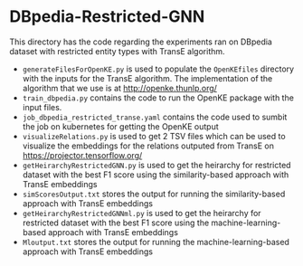 # DBpedia-Restricted-GNN

This directory has the code regarding the experiments ran on DBpedia dataset with restricted entity types with TransE algorithm.

- `generateFilesForOpenKE.py` is used to populate the `OpenKEfiles` directory with the inputs for the TransE algorithm. The implementation of the algorithm that we use is at http://openke.thunlp.org/
- `train_dbpedia.py` contains the code to run the OpenKE package with the input files.
- `job_dbpedia_restricted_transe.yaml` contains the code used to sumbit the job on kubernetes for getting the OpenKE output
- `visualizeRelations.py` is used to get 2 TSV files which can be used to visualize the embeddings for the relations outputed from TransE on https://projector.tensorflow.org/
- `getHeirarchyRestrictedGNN.py` is used to get the heirarchy for restricted dataset with the best F1 score using the similarity-based approach with TransE embeddings
- `simScoresOutput.txt` stores the output for running the similarity-based approach with TransE embeddings
- `getHeirarchyRestrictedGNNml.py` is used to get the heirarchy for restricted dataset with the best F1 score using the machine-learning-based approach with TransE embeddings
- `Mloutput.txt` stores the output for running the machine-learning-based approach with TransE embeddings
